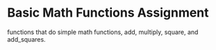 # Basic Math Functions Assignment

functions that do simple math functions, add, multiply, square, and add_squares.
